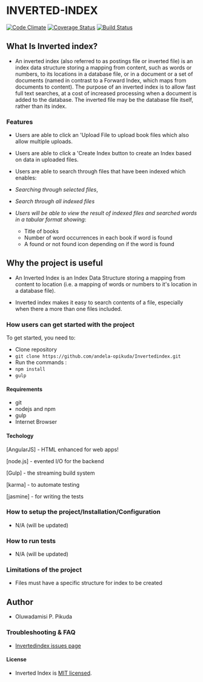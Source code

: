 # **INVERTED-INDEX**
 [![Code Climate](https://codeclimate.com/repos/58caaa80f6397602590025af/badges/17368542331a1204e3f7/gpa.png)](https://codeclimate.com/repos/58caaa80f6397602590025af/feed) [![Coverage Status](https://coveralls.io/repos/github/andela-opikuda/Invertedindex/badge.png?branch=switch4)](https://coveralls.io/github/andela-opikuda/Invertedindex?branch=switch) 
[![Build Status](https://travis-ci.org/andela-opikuda/Invertedindex.png?branch=switch)](https://travis-ci.org/andela-opikuda/Invertedindex)

## What Is Inverted index?

- An inverted index (also referred to as postings file or inverted file) is an index data structure storing a mapping from content, such as words or numbers, to its locations in a database file, or in a document or a set of documents (named in contrast to a Forward Index, which maps from documents to content). The purpose of an inverted index is to allow fast full text searches, at a cost of increased processing when a document is added to the database. The inverted file may be the database file itself, rather than its index.

### Features

- Users are able to click an 'Upload File to upload book files which also allow multiple uploads.

- Users are able to click a 'Create Index button to create an Index based on data in uploaded files.

- Users are able to search through files that have been indexed which enables:
 - *Searching through selected files*,
 - *Search through all indexed files*
 - *Users will be able to view the result of indexed files and searched words in a tabular format showing*:

      - Title of books
      - Number of word occurrences in each book if word is found
      - A found or not found icon depending on if the word is found


## Why the project is useful
- An Inverted Index is an Index Data Structure storing a mapping from content to location (i.e. a mapping of words or numbers to it's location in a database file).

- Inverted index makes it easy to search contents of a file, especially when there a more than one files included.


### How users can get started with the project
To get started, you need to:
* Clone repository
 * `git clone https://github.com/andela-opikuda/Invertedindex.git`
* Run the commands : 
 * `npm install`
 * `gulp`
 
#### Requirements
* git
* nodejs and npm
* gulp
* Internet Browser

#### Techology
[AngularJS] - HTML enhanced for web apps!

[node.js] - evented I/O for the backend

[Gulp] - the streaming build system

[karma] - to automate testing

[jasmine] - for writing the tests

### How to setup the project/Installation/Configuration
- N/A (will be updated)

### How to run tests
- N/A (will be updated)

### Limitations of the project
- Files must have a specific structure for index to be created

## Author
- Oluwadamisi P. Pikuda

### Troubleshooting & FAQ
- [Invertedindex issues page](https://github.com/andela-opikuda/Invertedindex/issues)

#### License
- Inverted Index is [MIT licensed](https://github.com/andela-opikuda/Invertedindex/blob/switch/License.md).
